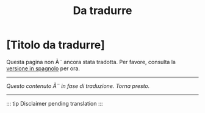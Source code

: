 ﻿---
title: [Da tradurre]
---

<!-- TODO: translation missing - Italian version -->

# [Titolo da tradurre]

Questa pagina non Ã¨ ancora stata tradotta. Per favore, consulta la [versione in spagnolo](/es/mitos-etapas-de-la-vida-continuacion) per ora.

---

*Questo contenuto Ã¨ in fase di traduzione. Torna presto.*

---

::: tip
Disclaimer pending translation
:::
